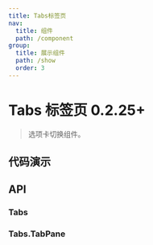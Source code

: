 ```yaml
---
title: Tabs标签页
nav:
  title: 组件
  path: /component
group:
  title: 展示组件
  path: /show
  order: 3
---
```


# Tabs 标签页 <Badge>0.2.25+</Badge>

> 选项卡切换组件。

## 代码演示

<code src="./__fixtures__/basic.tsx"></code>

## API

### Tabs

<API hideTitle src="./tabs.tsx"></API>

### Tabs.TabPane

<API hideTitle src="./tab-pane.tsx"></API>

